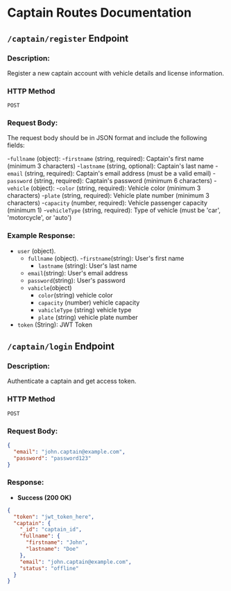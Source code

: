 # Captain Routes Documentation

## `/captain/register` Endpoint

### Description:
Register a new captain account with vehicle details and license information.

### HTTP Method
`POST`

### Request Body:
The request body should be in JSON format and include the following fields:

-`fullname` (object):
   -`firstname` (string, required): Captain's first name (minimum 3 characters)
   -`lastname` (string, optional): Captain's last name
-`email` (string, required): Captain's email address (must be a valid email)
-`password` (string, required): Captain's password (minimum 6 characters)
-`vehicle` (object):
   -`color` (string, required): Vehicle color (minimum 3 characters)
   -`plate` (string, required): Vehicle plate number (minimum 3 characters)
   -`capacity` (number, required): Vehicle passenger capacity (minimum 1)
   -`vehicleType` (string, required): Type of vehicle (must be 'car', 'motorcycle', or 'auto')

### Example Response:

- `user` (object).
  - `fullname` (object).
    -`firstname`(string): User's first name 
    - `lastname` (string): User's last name 
  - `email`(string): User's email address   
  - `password`(string): User's password     
  - `vahicle`(object)
    - `color`(string) vehicle color
    - `capacity` (number) vehicle capacity
    - `vahicleType` (string) vehicle type
    - `plate` (string) vehicle plate number
- `token` (String): JWT Token

## `/captain/login` Endpoint

### Description:
Authenticate a captain and get access token.

### HTTP Method
`POST`

### Request Body:
```json
{
  "email": "john.captain@example.com",
  "password": "password123"
}
```

### Response:
- **Success (200 OK)**
```json
{
  "token": "jwt_token_here",
  "captain": {
    "_id": "captain_id",
    "fullname": {
      "firstname": "John",
      "lastname": "Doe"
    },
    "email": "john.captain@example.com",
    "status": "offline"
  }
}
```
